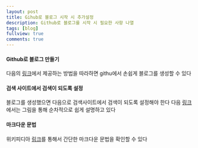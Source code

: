 ```yaml
---
layout: post
title: Gihub로 블로그 시작 시 추가설정 
description: Github로 블로그를 시작 시 필요한 사항 나열
tags: [blog]
fullview: true
comments: true
---
```


#### Github로 블로그 만들기 
다음의 [링크](http://thdev.net/653)에서 제공하는 방법을 따라하면 githu에서 손쉽게 블로그를 생성할 수 있다


#### 검색 사이트에서 검색이 되도록 설정
블로그를 생성했으면 다음으로 검색사이트에서 검색이 되도록 설정해야 한다 
다음 [링크](http://jinyongjeong.github.io/2017/01/13/blog_make_searched/)에서는 그림을 통해 순차적으로 쉽게 설명하고 있다 

#### 마크다운 문법
위키피디아 [링크](https://ko.wikipedia.org/wiki/%EB%A7%88%ED%81%AC%EB%8B%A4%EC%9A%B4)를 통해서 간단한 마크다운 문법을 확인할 수 있다  

